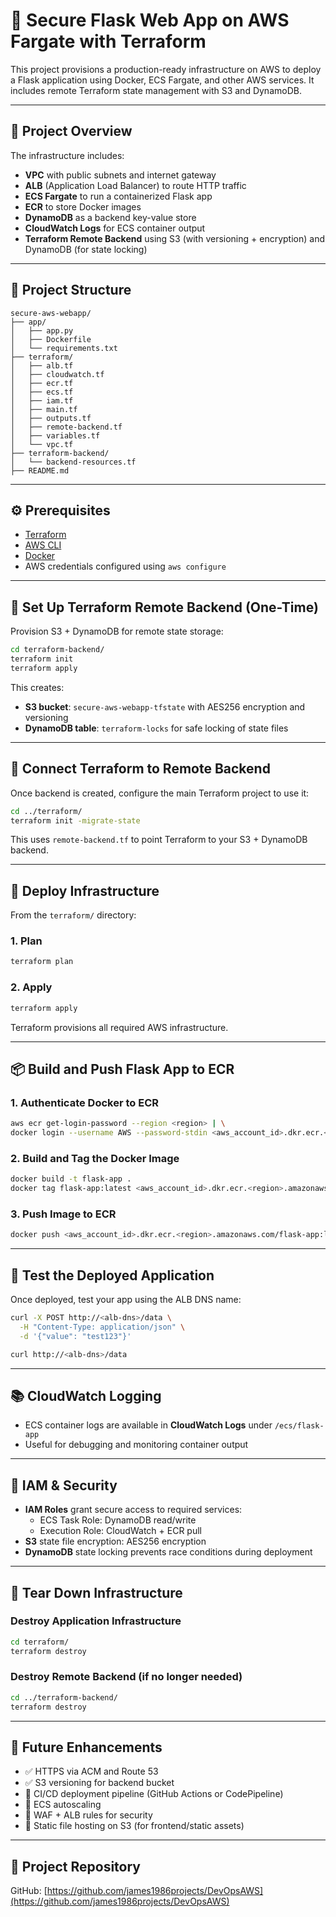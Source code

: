 # 🚀 Secure Flask Web App on AWS Fargate with Terraform

This project provisions a production-ready infrastructure on AWS to deploy a Flask application using Docker, ECS Fargate, and other AWS services. It includes remote Terraform state management with S3 and DynamoDB.

---

## 🧱 Project Overview

The infrastructure includes:

- **VPC** with public subnets and internet gateway  
- **ALB** (Application Load Balancer) to route HTTP traffic  
- **ECS Fargate** to run a containerized Flask app  
- **ECR** to store Docker images  
- **DynamoDB** as a backend key-value store  
- **CloudWatch Logs** for ECS container output  
- **Terraform Remote Backend** using S3 (with versioning + encryption) and DynamoDB (for state locking)

---

## 📁 Project Structure

```
secure-aws-webapp/
├── app/
│   ├── app.py
│   ├── Dockerfile
│   └── requirements.txt
├── terraform/
│   ├── alb.tf
│   ├── cloudwatch.tf
│   ├── ecr.tf
│   ├── ecs.tf
│   ├── iam.tf
│   ├── main.tf
│   ├── outputs.tf
│   ├── remote-backend.tf
│   ├── variables.tf
│   └── vpc.tf
├── terraform-backend/
│   └── backend-resources.tf
├── README.md
```

---

## ⚙️ Prerequisites

- [Terraform](https://developer.hashicorp.com/terraform/downloads)
- [AWS CLI](https://docs.aws.amazon.com/cli/latest/userguide/install-cliv2.html)
- [Docker](https://www.docker.com/)
- AWS credentials configured using `aws configure`

---

## 🧰 Set Up Terraform Remote Backend (One-Time)

Provision S3 + DynamoDB for remote state storage:

```bash
cd terraform-backend/
terraform init
terraform apply
```

This creates:

- **S3 bucket**: `secure-aws-webapp-tfstate` with AES256 encryption and versioning  
- **DynamoDB table**: `terraform-locks` for safe locking of state files

---

## 🔗 Connect Terraform to Remote Backend

Once backend is created, configure the main Terraform project to use it:

```bash
cd ../terraform/
terraform init -migrate-state
```

This uses `remote-backend.tf` to point Terraform to your S3 + DynamoDB backend.

---

## 🚀 Deploy Infrastructure

From the `terraform/` directory:

### 1. Plan

```bash
terraform plan
```

### 2. Apply

```bash
terraform apply
```

Terraform provisions all required AWS infrastructure.

---

## 📦 Build and Push Flask App to ECR

### 1. Authenticate Docker to ECR

```bash
aws ecr get-login-password --region <region> | \
docker login --username AWS --password-stdin <aws_account_id>.dkr.ecr.<region>.amazonaws.com
```

### 2. Build and Tag the Docker Image

```bash
docker build -t flask-app .
docker tag flask-app:latest <aws_account_id>.dkr.ecr.<region>.amazonaws.com/flask-app:latest
```

### 3. Push Image to ECR

```bash
docker push <aws_account_id>.dkr.ecr.<region>.amazonaws.com/flask-app:latest
```

---

## 🔬 Test the Deployed Application

Once deployed, test your app using the ALB DNS name:

```bash
curl -X POST http://<alb-dns>/data \
  -H "Content-Type: application/json" \
  -d '{"value": "test123"}'

curl http://<alb-dns>/data
```

---

## 📚 CloudWatch Logging

- ECS container logs are available in **CloudWatch Logs** under `/ecs/flask-app`
- Useful for debugging and monitoring container output

---

## 🔐 IAM & Security

- **IAM Roles** grant secure access to required services:
  - ECS Task Role: DynamoDB read/write
  - Execution Role: CloudWatch + ECR pull
- **S3** state file encryption: AES256 encryption
- **DynamoDB** state locking prevents race conditions during deployment

---

## 🧹 Tear Down Infrastructure

### Destroy Application Infrastructure

```bash
cd terraform/
terraform destroy
```

### Destroy Remote Backend (if no longer needed)

```bash
cd ../terraform-backend/
terraform destroy
```

---

## 🧭 Future Enhancements

- ✅ HTTPS via ACM and Route 53  
- ✅ S3 versioning for backend bucket  
- 🔄 CI/CD deployment pipeline (GitHub Actions or CodePipeline)  
- 🔄 ECS autoscaling  
- 🔄 WAF + ALB rules for security  
- 🔄 Static file hosting on S3 (for frontend/static assets)

---

## 🔗 Project Repository

GitHub: [https://github.com/james1986projects/DevOpsAWS](https://github.com/james1986projects/DevOpsAWS)

